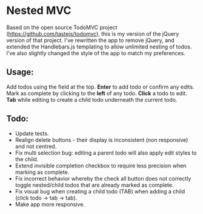 # Nested MVC
Based on the open source TodoMVC project (https://github.com/tastejs/todomvc),
this is my version of the jQuery version of that project. I've rewritten the app to remove jQuery,
and extended the Handlebars.js templating to allow unlimited nesting of todos. I've also slightly changed
the style of the app to match my preferences.

## Usage:
Add todos using the field at the top. **Enter** to add todo or confirm any edits.
Mark as complete by clicking to the **left** of any todo.
**Click** a todo to edit. 
**Tab** while editing to create a child todo underneath the current todo.

## Todo:
* Update tests.
* Realign delete buttons - their display is inconsistent (non responsive) and not centred.
* Fix multi selection bug: editing a parent todo will also apply edit styles to the child.
* Extend invisible completion checkbox to require less precision when marking as complete.
* Fix incorrect behavior whereby the check all button does not correctly toggle nested/child 
todos that are already marked as complete.
* Fix visual bug when creating a child todo (TAB) when adding a child (click todo -> tab -> tab).
* Make app more responsive.
